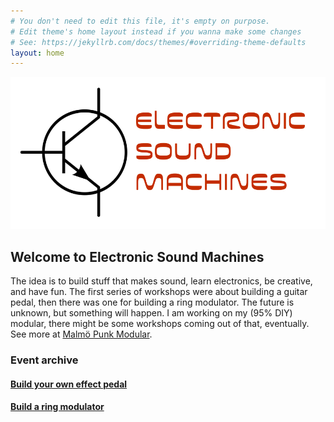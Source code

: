 ```yaml
---
# You don't need to edit this file, it's empty on purpose.
# Edit theme's home layout instead if you wanna make some changes
# See: https://jekyllrb.com/docs/themes/#overriding-theme-defaults
layout: home
---
```



<img src="electro.png" alt="alt text" width="whatever" height="whatever">


## Welcome to Electronic Sound Machines

The idea is to build stuff that makes sound, learn electronics, be creative, and have fun. The first series of workshops were about building a guitar pedal, then there was one for building a ring modulator. The future is unknown, but something will happen. I am working on my (95% DIY) modular, there might be some workshops coming out of that, eventually. See more at [Malmö Punk Modular](punkmod).


### Event archive

#### [Build your own effect pedal](effectpedal)
#### [Build a ring modulator](ringmod)

